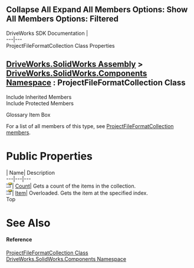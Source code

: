 Collapse All Expand All Members Options: Show All  Members Options: Filtered   
---  
DriveWorks SDK Documentation  |   
---|---  
ProjectFileFormatCollection Class Properties   
  
[DriveWorks.SolidWorks Assembly](topic13342.md) > [DriveWorks.SolidWorks.Components Namespace](topic13925.md) : ProjectFileFormatCollection Class  
---  
  
Include Inherited Members    
Include Protected Members    


Glossary Item Box

For a list of all members of this type, see [ProjectFileFormatCollection members](topic14580.md).

# Public Properties

| Name| Description  
---|---|---  
![Public Property](dotnetimages/publicProperty.gif)| [Count](topic14586.md)| Gets a count of the items in the collection.   
![Public Property](dotnetimages/publicProperty.gif)| [Item](topic14587.md)| Overloaded. Gets the item at the specified index.   
Top

# See Also

#### Reference

[ProjectFileFormatCollection Class](topic14579.md)   
[DriveWorks.SolidWorks.Components Namespace](topic13925.md)



